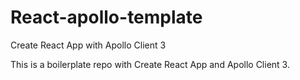 # React-apollo-template
Create React App with Apollo Client 3 

This is a boilerplate repo with Create React App and Apollo Client 3. 
